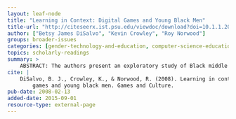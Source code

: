 ```yaml
---
layout: leaf-node
title: "Learning in Context: Digital Games and Young Black Men"
title-url: "http://citeseerx.ist.psu.edu/viewdoc/download?doi=10.1.1.206.624&rep=rep1&type=pdf"
author: ["Betsy James DiSalvo", "Kevin Crowley", "Roy Norwood"]
groups: broader-issues
categories: [gender-technology-and-education, computer-science-education]
topics: scholarly-readings
summary: >
    ABSTRACT: The authors present an exploratory study of Black middle school boys who play digital games. The study was conducted through observations and interviews with Black American middle school boys about digital games as an informal learning experience. The first goal of the study is to understand the cultural context that Black students from economically disadvantaged inner-city neighborhoods bring to playing digital games. The second goal of the study is to examine how this cultural context affects the learning opportunities with games. Third, the authors examine how differences in game play are potential factors in the discrepancy between White male gamers and Black male gamers in science, technology, engineering, and mathematics. Finally, the authors address several opportunities within the field of informal learning to augment game play by bridging the learning that takes place within game play to the real world.
cite: |
    DiSalvo, B. J., Crowley, K., & Norwood, R. (2008). Learning in context: Digital
        games and young black men. Games and Culture.
pub-date: 2008-02-13
added-date: 2015-09-01
resource-type: external-page
---
```

